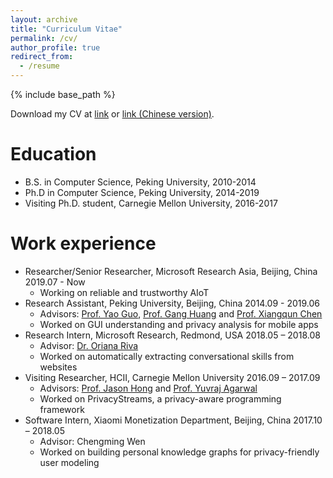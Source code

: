 ```yaml
---
layout: archive
title: "Curriculum Vitae"
permalink: /cv/
author_profile: true
redirect_from:
  - /resume
---
```


{% include base_path %}

Download my CV at [link](/static/cv/yuanchun_cv_en.pdf) or [link (Chinese version)](/static/cv/yuanchun_cv_zh.pdf).

Education
======
* B.S. in Computer Science, Peking University, 2010-2014
* Ph.D in Computer Science, Peking University, 2014-2019
* Visiting Ph.D. student, Carnegie Mellon University, 2016-2017

Work experience
======
* Researcher/Senior Researcher, Microsoft Research Asia, Beijing, China   2019.07 - Now
  * Working on reliable and trustworthy AIoT
* Research Assistant, Peking University, Beijing, China   2014.09 - 2019.06
  * Advisors: [Prof. Yao Guo](http://sei.pku.edu.cn/~yaoguo/), [Prof. Gang Huang](http://sei.pku.edu.cn/~huanggang/index_en.htm) and [Prof. Xiangqun Chen](https://www.coursera.org/instructor/chenxiangqun)
  * Worked on GUI understanding and privacy analysis for mobile apps 
* Research Intern, Microsoft Research, Redmond, USA				2018.05 – 2018.08
  * Advisor: [Dr. Oriana Riva](https://www.microsoft.com/en-us/research/people/oriana/)
  * Worked on automatically extracting conversational skills from websites
* Visiting Researcher, HCII, Carnegie Mellon University 				2016.09 – 2017.09
  * Advisors: [Prof. Jason Hong](http://www.cs.cmu.edu/~jasonh/) and [Prof. Yuvraj Agarwal](http://www.synergylabs.org/yuvraj/)
  * Worked on PrivacyStreams, a privacy-aware programming framework
* Software Intern, Xiaomi Monetization Department, Beijing, China 		2017.10 – 2018.05
  * Advisor: Chengming Wen
  * Worked on building personal knowledge graphs for privacy-friendly user modeling


<!-- Publications
======
  <ul>{% for post in site.publications %}
    {% include archive-single-cv.html %}
  {% endfor %}</ul>
  
Talks
======
  <ul>{% for post in site.talks %}
    {% include archive-single-talk-cv.html %}
  {% endfor %}</ul>
  
Teaching
======
  <ul>{% for post in site.teaching %}
    {% include archive-single-cv.html %}
  {% endfor %}</ul>
   -->

<!-- ## Others

{% for post in site.posts %}
+ [{{ post.title }}]({{ site.baseurl }}{{ post.url }}) {{ post.date | date_to_string }}
{% endfor %} -->
